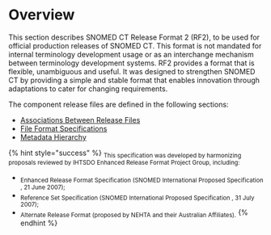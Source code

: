 # Overview

This section describes SNOMED CT Release Format 2 (RF2), to be used for official production releases of SNOMED CT. This format is not mandated for internal terminology development usage or as an interchange mechanism between terminology development systems. RF2 provides a format that is flexible, unambiguous and useful. It was designed to strengthen SNOMED CT by providing a simple and stable format that enables innovation through adaptations to cater for changing requirements.

The component release files are defined in the following sections:

* [Associations Between Release Files](4.1-associations-between-release-files.md)
* [File Format Specifications](<4.2 file-format-specifications/>)
* [Metadata Hierarchy](4.3-metadata-hierarchy.md)

{% hint style="success" %}
<sub>This specification was developed by harmonizing proposals reviewed by IHTSDO Enhanced Release Format Project Group, including:</sub>

* <sub>Enhanced Release Format Specification (SNOMED International Proposed Specification , 21 June 2007);</sub>
* <sub>Reference Set Specification (SNOMED International Proposed Specification , 31 July 2007);</sub>
* <sub>Alternate Release Format (proposed by NEHTA and their Australian Affiliates).</sub>
{% endhint %}
